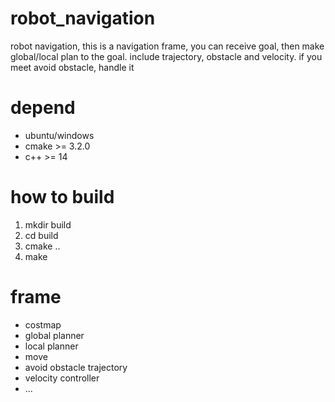 # robot_navigation
robot navigation, this is a navigation frame, you can receive goal, then make global/local plan to the goal. include trajectory, obstacle and velocity. if you meet avoid obstacle, handle it

# depend
- ubuntu/windows
- cmake >= 3.2.0
- c++ >= 14

# how to build
1. mkdir build
2. cd build 
3. cmake ..
4. make 

# frame 
- costmap
- global planner
- local planner
- move
- avoid obstacle trajectory
- velocity controller
- ...
